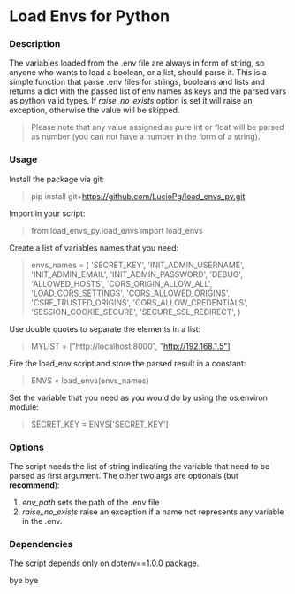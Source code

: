 # Load Envs for Python

### Description

The variables loaded from the .env file are always in form of string, so anyone who wants to load a boolean, or a list,
should parse it.
This is a simple function that parse .env files for strings, booleans and lists and returns a dict with the passed list of env names as keys
and the parsed vars as python valid types. If *raise_no_exists* option is set it will raise an exception, otherwise
the value will be skipped.
> Please note that any value assigned as pure int or float will be parsed as number (you can not have a
number in the form of a string).


### Usage
Install the package via git:
> pip install git+https://github.com/LucioPg/load_envs_py.git

Import in your script:
> from load_envs_py.load_envs import load_envs

Create a list of variables names that you need:
> envs_names = (
    'SECRET_KEY',
    'INIT_ADMIN_USERNAME',
    'INIT_ADMIN_EMAIL',
    'INIT_ADMIN_PASSWORD',
    'DEBUG',
    'ALLOWED_HOSTS',
    'CORS_ORIGIN_ALLOW_ALL',
    'LOAD_CORS_SETTINGS',
    'CORS_ALLOWED_ORIGINS',
    'CSRF_TRUSTED_ORIGINS',
    'CORS_ALLOW_CREDENTIALS',
    'SESSION_COOKIE_SECURE',
    'SECURE_SSL_REDIRECT',
)

Use double quotes to separate the elements in a list:
>MYLIST = ["http://localhost:8000", "http://192.168.1.5"]

Fire the load_env script and store the parsed result in a constant:
> ENVS = load_envs(envs_names)

Set the variable that you need as you would do by using the os.environ module:
>SECRET_KEY = ENVS['SECRET_KEY']

### Options
The script needs the list of string indicating the variable that need to be parsed as first argument.
The other two args are optionals (but **recommend**):
1. *env_path* sets the path of the .env file 
2. *raise_no_exists* raise an exception if a name not represents any variable in the .env.

### Dependencies
The script depends only on dotenv==1.0.0 package.

bye bye
